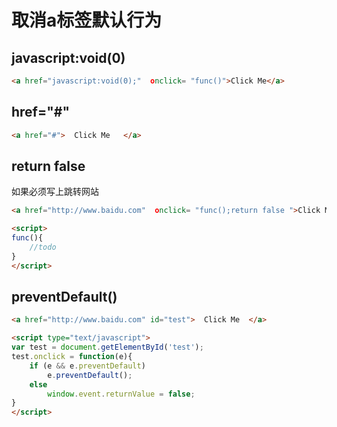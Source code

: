 # 取消a标签默认行为

## javascript:void(0)

```HTML
<a href="javascript:void(0);"  οnclick= "func()">Click Me</a>
```

## href="#"

```HTML
<a href="#">  Click Me   </a>
```

## return false

如果必须写上跳转网站

```HTML
<a href="http://www.baidu.com"  οnclick= "func();return false ">Click Me</a>

<script>
func(){
    //todo
}
</script>
```

## preventDefault()

```HTML
<a href="http://www.baidu.com" id="test">  Click Me  </a>

<script type="text/javascript">
var test = document.getElementById('test');
test.onclick = function(e){
    if (e && e.preventDefault)
        e.preventDefault();
    else
        window.event.returnValue = false;  
}
</script>
```
